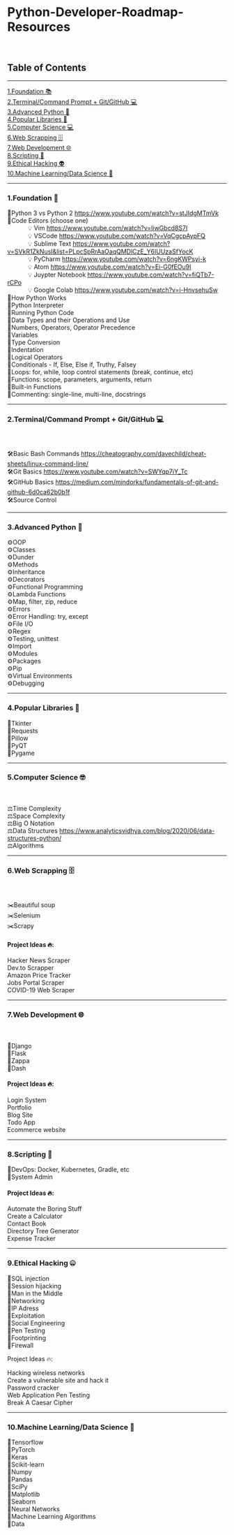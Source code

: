 # Python-Developer-Roadmap-Resources <br><br>




## Table of Contents
<hr>

[1.Foundation 📚](#1) <br>
[2.Terminal/Command Prompt + Git/GitHub 💻](#2) <br>
[3.Advanced Python 🐍](#3) <br>
[4.Popular Libraries 📙](#4) <br>
[5.Computer Science 💻](#5)<br>
[6.Web Scrapping 🗄️](#6) <br>
[7.Web Development 🌐](#7) <br>
[8.Scripting 📜](#8) <br>
[9.Ethical Hacking 👽](#9) <br>
[10.Machine Learning/Data Science 🤖](#10) <br>

<hr>

### <p id="1">1.Foundation 🐍</p>
📌Python 3 vs Python 2  https://www.youtube.com/watch?v=stJIdgMTmVk<br>
📌Code Editors (choose one)<br>
  &nbsp; &nbsp; &nbsp; &nbsp; &nbsp; &nbsp; 💡 Vim https://www.youtube.com/watch?v=IiwGbcd8S7I<br>
  &nbsp; &nbsp; &nbsp; &nbsp; &nbsp; &nbsp; 💡 VSCode  https://www.youtube.com/watch?v=VqCgcpAypFQ<br>
  &nbsp; &nbsp; &nbsp; &nbsp; &nbsp; &nbsp; 💡 Sublime Text https://www.youtube.com/watch?v=SVkR1ZkNusI&list=PLpcSpRrAaOaqQMDlCzE_Y6IUUzaSfYocK<br>
  &nbsp; &nbsp; &nbsp; &nbsp; &nbsp; &nbsp; 💡 PyCharm  https://www.youtube.com/watch?v=6ngKWPsyi-k<br>
  &nbsp; &nbsp; &nbsp; &nbsp; &nbsp; &nbsp; 💡 Atom  https://www.youtube.com/watch?v=Ei-G0fEOu9I<br>
  &nbsp; &nbsp; &nbsp; &nbsp; &nbsp; &nbsp; 💡 Juypter Notebook https://www.youtube.com/watch?v=fiQTb7-rCPo<br>
  &nbsp; &nbsp; &nbsp; &nbsp; &nbsp; &nbsp; 💡 Google Colab  https://www.youtube.com/watch?v=i-HnvsehuSw<br>
📌How Python Works<br>
📌Python Interpreter<br>
📌Running Python Code<br>
📌Data Types and their Operations and Use<br>
📌Numbers, Operators, Operator Precedence<br>
📌Variables<br>
📌Type Conversion<br>
📌Indentation<br>
📌Logical Operators<br>
📌Conditionals - If, Else, Else if, Truthy, Falsey<br>
📌Loops: for, while, loop control statements (break, continue, etc)<br>
📌Functions: scope, parameters, arguments, return<br>
📌Built-in Functions<br>
📌Commenting: single-line, multi-line, docstrings<br>

<hr>

### <p id="2">2.Terminal/Command Prompt + Git/GitHub 💻</p> <br>
🛠️Basic Bash Commands https://cheatography.com/davechild/cheat-sheets/linux-command-line/<br>
🛠️Git Basics https://www.youtube.com/watch?v=SWYqp7iY_Tc <br>
🛠️GitHub Basics https://medium.com/mindorks/fundamentals-of-git-and-github-6d0ca62b0b1f<br>
🛠️Source Control<br>
 
<hr>

### <p id="3">3.Advanced Python 🐍</p>
⚙️OOP<br>
⚙️Classes<br>
⚙️Dunder<br>
⚙️Methods<br>
⚙️Inheritance<br>
⚙️Decorators<br>
⚙️Functional Programming<br>
⚙️Lambda Functions<br>
⚙️Map, filter, zip, reduce<br>
⚙️Errors<br>
⚙️Error Handling: try, except<br>
⚙️File I/O<br>
⚙️Regex<br>
⚙️Testing, unittest<br>
⚙️Import<br>
⚙️Modules<br>
⚙️Packages<br>
⚙️Pip<br>
⚙️Virtual Environments<br>
⚙️Debugging<br>

<hr>

### <p id="4">4.Popular Libraries 📙</p>

🔗Tkinter<br>
🔗Requests<br>
🔗Pillow<br>
🔗PyQT<br>
🔗Pygame<br>

<hr>

### <p id="5">5.Computer Science 🤓</p> <br>
⚖️Time Complexity<br>
⚖️Space Complexity<br>
⚖️Big O Notation<br>
⚖️Data Structures  https://www.analyticsvidhya.com/blog/2020/06/data-structures-python/<br>
⚖️Algorithms<br>

<hr>

### <p id="6">6.Web Scrapping 🗄️</p> <br>
✂️Beautiful soup<br>
✂️Selenium<br>
✂️Scrapy<br>

#### Project Ideas 🔥:

Hacker News Scraper<br>
Dev.to Scrapper<br>
Amazon Price Tracker<br>
Jobs Portal Scraper<br>
COVID-19 Web Scraper<br>

<hr>

### <p id="7">7.Web Development 🌐</p> <br>
📂Django<br>
📂Flask<br>
📂Zappa<br>
📂Dash<br>

#### Project Ideas 🔥: 

Login System<br>
Portfolio<br>
Blog Site<br>
Todo App<br>
Ecommerce website

<hr>

### <p id="8">8.Scripting 📜 </p>
📐DevOps: Docker, Kubernetes, Gradle, etc <br>
📐System Admin<br>

#### Project Ideas 🔥:

Automate the Boring Stuff<br>
Create a Calculator<br>
Contact Book<br>
Directory Tree Generator<br>
Expense Tracker<br>

<hr>

### <p id="9">9.Ethical Hacking 🤐</p>

🔐SQL injection<br>
🔐Session hijacking<br>
🔐Man in the Middle<br>
🔐Networking<br>
🔐IP Adress<br>
🔐Exploitation<br>
🔐Social Engineering<br>
🔐Pen Testing<br>
🔐Footprinting<br>
🔐Firewall<br>

Project Ideas 🔥:

Hacking wireless networks<br>
Create a vulnerable site and hack it<br>
Password cracker<br>
Web Application Pen Testing<br>
Break A Caesar Cipher<br>

<hr>

### <p id="10">10.Machine Learning/Data Science 🤖</p>

🧲Tensorflow<br>
🧲PyTorch<br>
🧲Keras<br>
🧲Scikit-learn<br>
🧲Numpy<br>
🧲Pandas<br>
🧲SciPy<br>
🧲Matplotlib<br>
🧲Seaborn<br>
🧲Neural Networks<br>
🧲Machine Learning Algorithms<br>
🧲Data<br>
